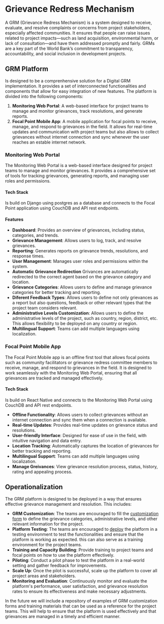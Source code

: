 # Grievance Redress Mechanism

A GRM (Grievance Redress Mechanism) is a system designed to receive, evaluate, and resolve complaints or concerns from project stakeholders, especially affected communities. It ensures that people can raise issues related to project impacts—such as land acquisition, environmental harm, or lack of consultation—and have them addressed promptly and fairly. GRMs are a key part of the World Bank’s commitment to transparency, accountability, and social inclusion in development projects.

## GRM Platform

Is designed to be a comprenhensive solution for a Digital GRM implementation. It provides a set of interconnected functionalities and components that allow for easy integration of new features. The platform is divided into the following components:

1. **Monitoring Web Portal**: A web-based interface for project teams to manage and monitor grievances, track resolutions, and generate reports.
2. **Focal Point Mobile App**: A mobile application for focal points to receive, manage, and respond to grievances in the field. It allows for real-time updates and communication with project teams but also allows to collect grievances without internet connection and sync whenever the user reaches an estable internet network.

### Monitoring Web Portal

The Monitoring Web Portal is a web-based interface designed for project teams to manage and monitor grievances. It provides a comprehensive set of tools for tracking grievances, generating reports, and managing user roles and permissions.

#### Tech Stack
Is build on Django using postgres as a database and connects to the Focal Point application using CouchDB and API rest endpoints.

#### Features

- **Dashboard**: Provides an overview of grievances, including status, categories, and trends.
- **Grievance Management**: Allows users to log, track, and resolve grievances.
- **Reporting**: Generates reports on grievance trends, resolutions, and response times.
- **User Management**: Manages user roles and permissions within the system.
- **Automatic Grievance Redirection** Grivances are automatically redirected to the correct agent based on the grievance category and location.
- **Grievance Categories**: Allows users to define and manage grievance categories for better tracking and reporting.
- **Diferent Feedback Types**: Allows users to define not only grievances as a report but also questions, feedback or other relevant types that the project team considers relevant.
- **Administrative Levels Customization**: Allows users to define the administrative levels of the project, such as country, region, district, etc. This allows flexibility to be deployed on any country or region.
- **Multilingual Support**: Teams can add multiple languages using localization.

### Focal Point Mobile App

The Focal Point Mobile app is an offline first tool that allows focal points such as community facilitators or grievance redress committee members to receive, manage, and respond to grievances in the field. It is designed to work seamlessly with the Monitoring Web Portal, ensuring that all grievances are tracked and managed effectively.

#### Tech Stack

Is build on React Native and connects to the Monitoring Web Portal using CouchDB and API rest endpoints.

- **Offline Functionality**: Allows users to collect grievances without an internet connection and sync them when a connection is available.
- **Real-time Updates**: Provides real-time updates on grievance status and resolutions.
- **User-friendly Interface**: Designed for ease of use in the field, with intuitive navigation and data entry.
- **Location Tracking**: Automatically captures the location of grievances for better tracking and reporting.
- **Multilingual Support**: Teams can add multiple languages using localization.
- **Manage Greivances**: View grievance resolution process, status, history, rating and appealing process.

## Operationalization

The GRM platform is designed to be deployed in a way that ensures effective grievance management and resolution. This includes:

- **GRM Customization**: The teams are encouraged to fill the [customization form](customization_form.md) to define the grievance categories, administrative levels, and other relevant information for the project.
- **Platform Testing**: The teams are encouraged to [deploy](deployment.md) the platform in a testing environment to test the functionalities and ensure that the platform is working as expected. this can also serve as a training environment for the project teams.
- **Training and Capacity Building**: Provide training to project teams and focal points on how to use the platform effectively.
- **Piloting**: Conduct a pilot phase to test the platform in a real-world setting and gather feedback for improvements.
- **Scale Up**: Once the pilot is successful, scale up the platform to cover all project areas and stakeholders.
- **Monitoring and Evaluation**: Continuously monitor and evaluate the platform's performance, user satisfaction, and grievance resolution rates to ensure its effectiveness and make necessary adjustments.

In the future we will include a repository of examples of GRM customization forms and training materials that can be used as a reference for the project teams. This will help to ensure that the platform is used effectively and that grievances are managed in a timely and efficient manner.

